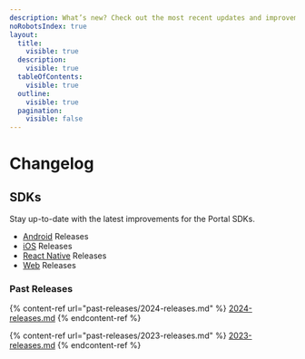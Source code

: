 ```yaml
---
description: What’s new? Check out the most recent updates and improvements to Portal.
noRobotsIndex: true
layout:
  title:
    visible: true
  description:
    visible: true
  tableOfContents:
    visible: true
  outline:
    visible: true
  pagination:
    visible: false
---
```


# Changelog

## SDKs

Stay up-to-date with the latest improvements for the Portal SDKs.

* [Android](android.md) Releases
* [iOS](ios.md) Releases
* [React Native](react-native.md) Releases
* [Web](web.md) Releases

### Past Releases

{% content-ref url="past-releases/2024-releases.md" %}
[2024-releases.md](past-releases/2024-releases.md)
{% endcontent-ref %}

{% content-ref url="past-releases/2023-releases.md" %}
[2023-releases.md](past-releases/2023-releases.md)
{% endcontent-ref %}

